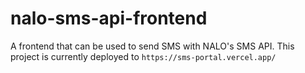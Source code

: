 # nalo-sms-api-frontend

A frontend that can be used to send SMS with NALO's SMS API.
This project is currently deployed to `https://sms-portal.vercel.app/`
